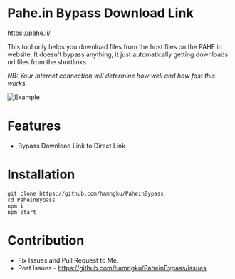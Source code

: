 # Pahe.in Bypass Download Link
https://pahe.li/

This tool only helps you download files from the host files on the PAHE.in website. It doesn't bypass anything, it just automatically getting downloads url files from the shortlinks.

*NB: Your internet connection will determine how well and how fast this works.*

![Example](https://github.com/hamngku/PaheinBypass/assets/142080978/73da5d24-8778-4ef0-8660-0855c258df4d)


# Features
- Bypass Download Link to Direct Link

# Installation
```
git clone https://github.com/hamngku/PaheinBypass
cd PaheinBypass
npm i
npm start
```

# Contribution
- Fix Issues and Pull Request to Me.
- Post Issues - https://github.com/hamngku/PaheinBypass/issues
